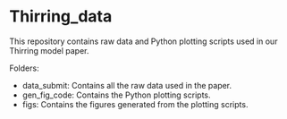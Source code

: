 # Thirring_data
This repository contains raw data and Python plotting scripts used in our Thirring model paper.

Folders:
* data_submit: Contains all the raw data used in the paper.
* gen_fig_code: Contains the Python plotting scripts.
* figs: Contains the figures generated from the plotting scripts.
